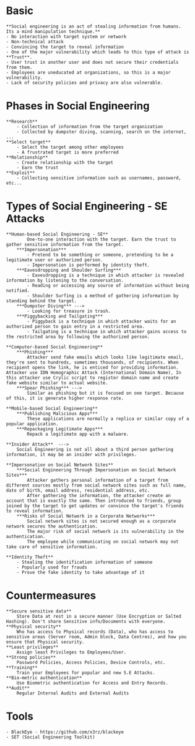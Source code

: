 # Basic
	**Social engineering is an act of stealing information from humans. Its a mind manipulation technique.**
	- No interaction with target system or network
	- Non-technical attack
	- Convincing the target to reveal information
	- One of the major vulnerability which leads to this type of attack is **Trust**.
	- User trust in another user and does not secure their credentials from them.
	- Employees are uneducated at organizations, so this is a major vulnerability.
	- Lack of security policies and privacy are also vulnerable.

# Phases in Social Engineering
	**Research**
		- Collection of information from the target organization
		- Collected by dumpster diving, scanning, search on the internet, ...
	**Select target**
		- Select the target among other employees
		- A frustrated target is more preferred
	**Relationship**
		- Create relationship with the target
		- Earn the trust
	**Exploit**
		- Collecting sensitive information such as usernames, password, etc...

# Types of Social Engineering - SE Attacks
	**Human-based Social Engineering - SE**
			One-to-one interaction with the target. Earn the trust to gather sensitive information from the target.
		***Impersonation***
			- Pretend to be something or someone, pretending to be a legitimate user or authorized person.
			- Impersonation is performed by identity theft.
		***Eavesdropping and Shoulder Surfing***
			- Eavesdropping is a technique in which attacker is revealed information by listening to the conversation.
			- Reading or accessing any source of information without being notified.
			- Shoulder Surfing is a method of gathering information by standing behind the target.
		***Dumpster Diving*** --->
			- Looking for treasure in trash.
		***Piggybacking and Tailgating***
			- Piggyback is a technique in which attacker waits for an authorized person to gain entry in a restricted area.
			- Tailgating is a technique in which attacker gains access to the restricted area by following the authorized person.

	**Computer-based Social Engineering**
		***Phishing***
			Attacker send fake emails which looks like legitimate email, they're sent to hundreds, sometimes thousands, of recipients. When recipient opens the link, he is enticed for providing information. Attacker use IDN Homographic Attack (International Domain Name), In this attacker use Crylic script to register domain name and create fake website similar to actual website.
		***Spear Phishing*** --->
			Similar as phishing but it is focused on one target. Because of this, it is generate higher response rate.

	**Mobile-based Social Engineering**
		***Publishing Malicious Apps***
			These applications are normally a replica or similar copy of a popular application.
		***Repackaging Legitimate Apps***
			Repack a legitimate app with a malware.

	**Insider Attack**  --->
		Social Engineering is not all about a third person gathering information, it may be an insider with privileges.

	**Impersonation on Social Network Sites**
		***Social Engineering Through Impersonation on Social Network Sites***
			Attacker gathers personal information of a target from different sources mostly from social network sites such as full name, date of birth, email address, residential address, etc.
			After gathering the information, the attacker create an account that is exactly the same. Then introduced to friends, group joined by the target to get updates or convince the target's friends to reveal information.
		***Risks of Social Network in a Corporate Networks***
			Social network sites is not secured enough as a corporate network secures the authentication.
			The major risk of social network is its vulnerability in the authentication.
			The employee while communicating on social network may not take care of sensitive information.

	**Identity Theft**
		- Stealing the identification information of someone
		- Popularly used for frauds
		- Prove the fake identity to take advantage of it

# Countermeasures
	**Secure sensitive data**
		Store Data at rest in a secure manner (Use Encryption or Salted Hashing). Don't share Sensitive info/Documents with everyone.
	**Physical security**
	 	Who has access to Physical records (Data), who has access to sensitive areas (Server room, Admin block, Data Centres), and how you ensure that Physical security.
	**Least privileges**
		Assign least Privileges to Employees/User.
	**Strong policies**
		Password Policies, Access Policies, Device Controls, etc.
	**Training**
		Train your Employees for popular and new S.E Attacks.
	**Bio-metric authentication**
		Use Biometric authentication for Access and Entry Records.
	**Audit**
		Regular Internal Audits and External Audits

# Tools
	- BlackEye - https://github.com/x3rz/blackeye
	- SET (Social Engineering Toolkit)
